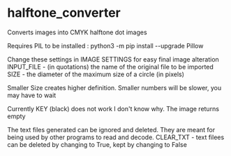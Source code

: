 # halftone_converter
Converts images into CMYK halftone dot images

Requires PIL to be installed :   python3 -m pip install --upgrade Pillow

Change these settings in IMAGE SETTINGS for easy final image alteration
INPUT_FILE -    (in quotations) the name of the original file to be imported
SIZE       -    the diameter of the maximum size of a circle (in pixels)

Smaller Size creates higher definition. Smaller numbers will be slower, you may have to wait

Currently KEY (black) does not work I don't know why. The image returns empty

The text files generated can be ignored and deleted. They are meant for being used by other programs to read and decode.
CLEAR_TXT  -    text filees can be deleted by changing to True, kept by changing to False 
